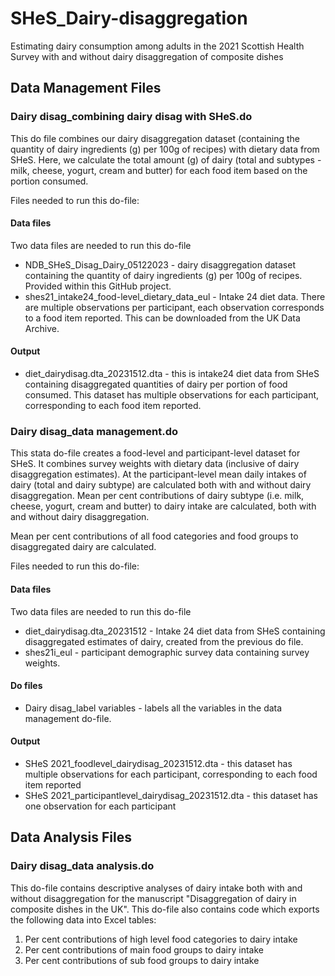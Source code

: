# SHeS_Dairy-disaggregation
Estimating dairy consumption among adults in the 2021 Scottish Health Survey with and without dairy disaggregation of composite dishes

## Data Management Files

### Dairy disag_combining dairy disag with SHeS.do
This do file combines our dairy disaggregation dataset (containing the quantity of dairy ingredients (g) per 100g of recipes) with dietary data from SHeS. Here, we calculate the total amount (g) of dairy (total and subtypes - milk, cheese, yogurt, cream and butter) for each food item based on the portion consumed. 

Files needed to run this do-file:
#### Data files
Two data files are needed to run this do-file
- NDB_SHeS_Disag_Dairy_05122023 - dairy disaggregation dataset containing the quantity of dairy ingredients (g) per 100g of recipes. Provided within this GitHub project.
- shes21_intake24_food-level_dietary_data_eul - Intake 24 diet data. There are multiple observations per participant, each observation corresponds to a food item reported. This can be downloaded from the UK Data Archive.

#### Output
- diet_dairydisag.dta_20231512.dta - this is intake24 diet data from SHeS containing disaggregated quantities of dairy per portion of food consumed. This dataset has multiple observations for each participant, corresponding to each food item reported.

### Dairy disag_data management.do
This stata do-file creates a food-level and participant-level dataset for SHeS. It combines survey weights with dietary data (inclusive of dairy disaggregation estimates). At the participant-level mean daily intakes of dairy (total and dairy subtype) are calculated both with and without dairy disaggregation. Mean per cent contributions of dairy subtype (i.e. milk, cheese, yogurt, cream and butter) to dairy intake are calculated, both with and without dairy disaggregation.

Mean per cent contributions of all food categories and food groups to disaggregated dairy are calculated. 

Files needed to run this do-file:
#### Data files
Two data files are needed to run this do-file
- diet_dairydisag.dta_20231512 - Intake 24 diet data from SHeS containing disaggregated estimates of dairy, created from the previous do file.
- shes21i_eul - participant demographic survey data containing survey weights. 

#### Do files
- Dairy disag_label variables - labels all the variables in the data management do-file.

#### Output
- SHeS 2021_foodlevel_dairydisag_20231512.dta - this dataset has multiple observations for each participant, corresponding to each food item reported
- SHeS 2021_participantlevel_dairydisag_20231512.dta - this dataset has one observation for each participant

## Data Analysis Files
### Dairy disag_data analysis.do
This do-file contains descriptive analyses of dairy intake both with and without disaggregation for the manuscript "Disaggregation of dairy in composite dishes in the UK". This do-file also contains code which exports the following data into Excel tables:
1) Per cent contributions of high level food categories to dairy intake
2) Per cent contributions of main food groups to dairy intake
3) Per cent contributions of sub food groups to dairy intake

